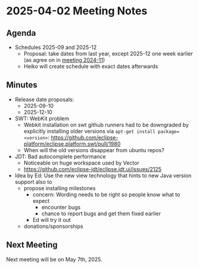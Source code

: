 # 2025-04-02 Meeting Notes

## Agenda

- Schedules 2025-09 and 2025-12
  - Proposal: take dates from last year, except 2025-12 one week earlier (as agree on in [meeting 2024-11](https://github.com/eclipse-simrel/.github/blob/main/wiki/Planning_Council/2024-11-06.md))
  - Heiko will create schedule with exact dates afterwards


## Minutes

- Release date proposals:
  - 2025-09-10
  - 2025-12-10
- SWT: WebKit problem
  - Webkit installation on swt github runners had to be downgraded by explicitly installing older versions via `apt-get install package=<version>`: https://github.com/eclipse-platform/eclipse.platform.swt/pull/1980
  - When will the old versions disappear from ubuntu repos?
- JDT: Bad autocomplete performance
  - Noticeable on huge workspace used by Vector
  - https://github.com/eclipse-jdt/eclipse.jdt.ui/issues/2125
- Idea by Ed: Use the new view technology that hints to new Java version support also to
  - propose installing milestones
    - concern: Wording needs to be right so people know what to expect
      - encounter bugs
      - chance to report bugs and get them fixed earlier
    - Ed will try it out
  - donations/sponsorships


## Next Meeting

Next meeting will be on May 7th, 2025.
